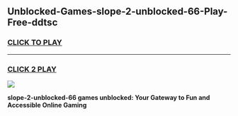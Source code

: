 
## Unblocked-Games-slope-2-unblocked-66-Play-Free-ddtsc
<h3>
<a href="https://premium76.site?title=slope-2-unblocked-66&ref=24M">CLICK TO PLAY</a></h3>
<hr>

<h3>
<a href="https://premium76.site?title=slope-2-unblocked-66&ref=24M">CLICK 2 PLAY</a>
  
</h3>

<a href="https://premium76.site?title=slope-2-unblocked-66&ref=24M"><img src="https://clearcache.store/games.png"></a>


**slope-2-unblocked-66 games unblocked: Your Gateway to Fun and Accessible Online Gaming**

